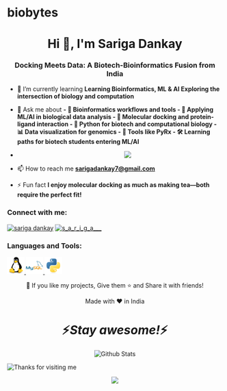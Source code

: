 # biobytes
<h1 align="center">Hi 👋, I'm Sariga Dankay</h1>
<h3 align="center">Docking Meets Data: A Biotech-Bioinformatics Fusion from India</h3>

- 🌱 I’m currently learning **Learning Bioinformatics, ML & AI Exploring the intersection of biology and computation**

- 💬 Ask me about **- 🧬 Bioinformatics workflows and tools - 🤖 Applying ML/AI in biological data analysis - 🧪 Molecular docking and protein-ligand interaction - 🧠 Python for biotech and computational biology - 📊 Data visualization for genomics - 🧰 Tools like PyRx - 🛠️ Learning paths for biotech students entering ML/AI**
- <img align='right' src="https://media.giphy.com/media/M9gbBd9nbDrOTu1Mqx/giphy.gif" width="230">

- 📫 How to reach me **sarigadankay7@gmail.com**

- ⚡ Fun fact **I enjoy molecular docking as much as making tea—both require the perfect fit!**

<h3 align="left">Connect with me:</h3>
<p align="left">
<a href="https://linkedin.com/in/sariga dankay" target="blank"><img align="center" src="https://raw.githubusercontent.com/rahuldkjain/github-profile-readme-generator/master/src/images/icons/Social/linked-in-alt.svg" alt="sariga dankay" height="30" width="40" /></a>
<a href="https://instagram.com/s_a_r_i_g_a___" target="blank"><img align="center" src="https://raw.githubusercontent.com/rahuldkjain/github-profile-readme-generator/master/src/images/icons/Social/instagram.svg" alt="s_a_r_i_g_a___" height="30" width="40" /></a>
</p>

<h3 align="left">Languages and Tools:</h3>
<p align="left"> <a href="https://www.linux.org/" target="_blank" rel="noreferrer"> <img src="https://raw.githubusercontent.com/devicons/devicon/master/icons/linux/linux-original.svg" alt="linux" width="40" height="40"/> </a> <a href="https://www.mysql.com/" target="_blank" rel="noreferrer"> <img src="https://raw.githubusercontent.com/devicons/devicon/master/icons/mysql/mysql-original-wordmark.svg" alt="mysql" width="40" height="40"/> </a> <a href="https://www.python.org" target="_blank" rel="noreferrer"> <img src="https://raw.githubusercontent.com/devicons/devicon/master/icons/python/python-original.svg" alt="python" width="40" height="40"/> </a> </p>


<p align="center">💙 If you like my projects, Give them ⭐ and Share it with friends!</p>
</p>
<p align="center">Made with ❤️ in India</p>

<h1 align='center'>⚡️<i>Stay awesome!</i>⚡️</h1>

<p align="center">
        <img src="https://raw.githubusercontent.com/mayhemantt/mayhemantt/Update/svg/Bottom.svg" alt="Github Stats" />
</p>
<img height="120" alt="Thanks for visiting me" width="100%" src="https://raw.githubusercontent.com/BrunnerLivio/brunnerlivio/master/images/marquee.svg" />
<p align="center">
  <img src="https://capsule-render.vercel.app/api?type=waving&color=gradient&height=60&section=footer&width=100"/>
</p>
